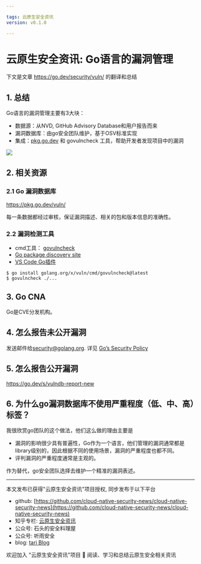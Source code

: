 ```yaml
---

tags: 云原生安全资讯
version: v0.1.0

---
```


# 云原生安全资讯: Go语言的漏洞管理

下文是文章 https://go.dev/security/vuln/ 的翻译和总结

## 1. 总结

Go语言的漏洞管理主要有3大块：

* 数据源：从NVD, GitHub Advisory Database和用户报告而来
* 漏洞数据库：由go安全团队维护，基于OSV标准实现
* 集成：[pkg.go.dev](https://pkg.go.dev/) 和 govulncheck 工具，帮助开发者发现项目中的漏洞

![](https://go.dev/security/vuln/architecture.png)

## 2. 相关资源
### 2.1 Go 漏洞数据库

https://pkg.go.dev/vuln/

每一条数据都经过审核，保证漏洞描述、相关的包和版本信息的准确性。

### 2.2 漏洞检测工具
* cmd工具： [govulncheck](https://pkg.go.dev/golang.org/x/vuln/cmd/govulncheck)
* [Go package discovery site](https://pkg.go.dev/)
* [VS Code Go插件](https://github.com/golang/vscode-go/blob/master/docs/commands.md#go-run-vulncheck-experimental)

```
$ go install golang.org/x/vuln/cmd/govulncheck@latest
$ govulncheck ./...
```

## 3. Go CNA

Go是CVE分发机构。

## 4. 怎么报告未公开漏洞

发送邮件给[security@golang.org](mailto:security@golang.org). 详见 [Go’s Security Policy](https://go.dev/security/policy) 

## 5. 怎么报告公开漏洞

https://go.dev/s/vulndb-report-new

## 6. 为什么go漏洞数据库不使用严重程度（低、中、高）标签？

我很欣赏go团队的这个做法，他们这么做的理由主要是
* 漏洞的影响很少具有普遍性，Go作为一个语言，他们管理的漏洞通常都是library级别的，因此根据不同的使用场景，漏洞的严重程度也都不同。
* 评判漏洞的严重程度通常是主观的。

作为替代，go安全团队选择去维护一个精准的漏洞表述。

----

本文发布已获得"云原生安全资讯"项目授权, 同步发布于以下平台

* github: [https://github.com/cloud-native-security-news/cloud-native-security-news](https://github.com/cloud-native-security-news/cloud-native-security-news)
* 知乎专栏: [云原生安全资讯](https://www.zhihu.com/column/c_1694733563684151296)
* 公众号: 石头的安全料理屋
* 公众号: 听雨安全
* blog: [tari Blog](https://tari.moe)

欢迎加入 "云原生安全资讯"项目 👏 阅读、学习和总结云原生安全相关资讯